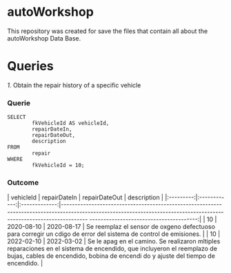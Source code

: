 # autoWorkshop
This repository was created for save the files that contain all about the autoWorkshop Data Base.

# Queries
*1.* Obtain the repair history of a specific vehicle

### Querie
~~~~mysql
SELECT
		fkVehicleId AS vehicleId,
		repairDateIn,
		repairDateOut,
		description
FROM
		repair
WHERE
		fkVehicleId = 10;	
~~~~

### Outcome
| vehicleId | repairDateIn | repairDateOut | description
                                        |
|:---------:|:------------:|:-------------:|---------------------------------------------------------------------------------------------------------------------------------------------------------------------
---------------------------------------:|
|        10 | 2020-08-10   | 2020-08-17    | Se reemplaz el sensor de oxgeno defectuoso para corregir un cdigo de error del sistema de control de emisiones.
                                     |
|        10 | 2022-02-10   | 2022-03-02    | Se le apag en el camino. Se realizaron mltiples reparaciones en el sistema de encendido, que incluyeron el reemplazo de bujas, cables de encendido, bobina de encendi
do y ajuste del tiempo de encendido. |

